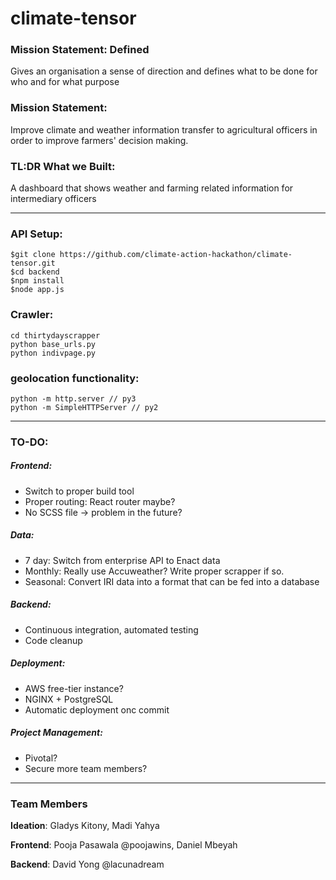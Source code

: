 # climate-tensor

### Mission Statement: Defined
Gives an organisation a sense of direction and defines what to be done for who and for what purpose

### Mission Statement:
Improve climate and weather information transfer to agricultural officers in order to improve farmers' decision making.

### TL:DR What we Built:

A dashboard that shows weather and farming related information for intermediary officers 

--------
### API Setup:

```
$git clone https://github.com/climate-action-hackathon/climate-tensor.git
$cd backend
$npm install
$node app.js
```

### Crawler:
```
cd thirtydayscrapper
python base_urls.py
python indivpage.py
```

### geolocation functionality: 
```
python -m http.server // py3
python -m SimpleHTTPServer // py2
```

--------
### TO-DO:

##### Frontend:
- Switch to proper build tool
- Proper routing: React router maybe?
- No SCSS file -> problem in the future?

##### Data:
- 7 day: Switch from enterprise API to Enact data
- Monthly: Really use Accuweather? Write proper scrapper if so.
- Seasonal: Convert IRI data into a format that can be fed into a database

##### Backend:
- Continuous integration, automated testing
- Code cleanup

##### Deployment:
- AWS free-tier instance?
- NGINX + PostgreSQL
- Automatic deployment onc commit

##### Project Management:
- Pivotal?
- Secure more team members?


--------
### Team Members
**Ideation**: Gladys Kitony, Madi Yahya

**Frontend**: Pooja Pasawala @poojawins, Daniel Mbeyah

**Backend**: David Yong @lacunadream
